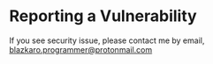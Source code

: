 # Reporting a Vulnerability

If you see security issue, please contact me by email, blazkaro.programmer@protonmail.com
